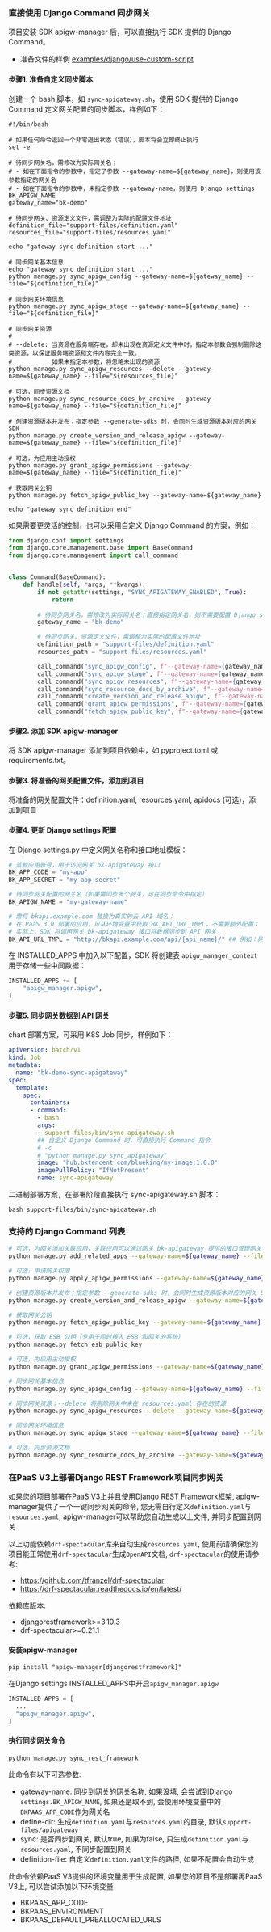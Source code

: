 ### 直接使用 Django Command 同步网关

项目安装 SDK apigw-manager 后，可以直接执行 SDK 提供的 Django Command。
- 准备文件的样例 [examples/django/use-custom-script](../examples/django/use-custom-script)

#### 步骤1. 准备自定义同步脚本

创建一个 bash 脚本，如 `sync-apigateway.sh`，使用 SDK 提供的 Django Command 定义网关配置的同步脚本，样例如下：
```shell
#!/bin/bash

# 如果任何命令返回一个非零退出状态（错误），脚本将会立即终止执行
set -e

# 待同步网关名，需修改为实际网关名；
# - 如在下面指令的参数中，指定了参数 --gateway-name=${gateway_name}，则使用该参数指定的网关名
# - 如在下面指令的参数中，未指定参数 --gateway-name，则使用 Django settings BK_APIGW_NAME
gateway_name="bk-demo"

# 待同步网关、资源定义文件，需调整为实际的配置文件地址
definition_file="support-files/definition.yaml"
resources_file="support-files/resources.yaml"

echo "gateway sync definition start ..."

# 同步网关基本信息
echo "gateway sync definition start ..."
python manage.py sync_apigw_config --gateway-name=${gateway_name} --file="${definition_file}"

# 同步网关环境信息
python manage.py sync_apigw_stage --gateway-name=${gateway_name} --file="${definition_file}"

# 同步网关资源
# 
# --delete: 当资源在服务端存在，却未出现在资源定义文件中时，指定本参数会强制删除这类资源，以保证服务端资源和文件内容完全一致。
#           如果未指定本参数，将忽略未出现的资源
python manage.py sync_apigw_resources --delete --gateway-name=${gateway_name} --file="${resources_file}"

# 可选，同步资源文档
python manage.py sync_resource_docs_by_archive --gateway-name=${gateway_name} --file="${definition_file}"

# 创建资源版本并发布；指定参数 --generate-sdks 时，会同时生成资源版本对应的网关 SDK
python manage.py create_version_and_release_apigw --gateway-name=${gateway_name} --file="${definition_file}"

# 可选，为应用主动授权
python manage.py grant_apigw_permissions --gateway-name=${gateway_name} --file="${definition_file}"

# 获取网关公钥
python manage.py fetch_apigw_public_key --gateway-name=${gateway_name}

echo "gateway sync definition end"
```

如果需要更灵活的控制，也可以采用自定义 Django Command 的方案，例如：
```python
from django.conf import settings
from django.core.management.base import BaseCommand
from django.core.management import call_command


class Command(BaseCommand):
    def handle(self, *args, **kwargs):
        if not getattr(settings, "SYNC_APIGATEWAY_ENABLED", True):
            return
        
        # 待同步网关名，需修改为实际网关名；直接指定网关名，则不需要配置 Django settings BK_APIGW_NAME
        gateway_name = "bk-demo"

        # 待同步网关、资源定义文件，需调整为实际的配置文件地址
        definition_path = "support-files/definition.yaml"
        resources_path = "support-files/resources.yaml"

        call_command("sync_apigw_config", f"--gateway-name={gateway_name}", f"--file={definition_path}")
        call_command("sync_apigw_stage", f"--gateway-name={gateway_name}", f"--file={definition_path}")
        call_command("sync_apigw_resources", f"--gateway-name={gateway_name}", "--delete", f"--file={resources_path}")
        call_command("sync_resource_docs_by_archive", f"--gateway-name={gateway_name}", f"--file={definition_path}")
        call_command("create_version_and_release_apigw", f"--gateway-name={gateway_name}", f"--file={definition_path}")
        call_command("grant_apigw_permissions", f"--gateway-name={gateway_name}", f"--file={definition_path}")
        call_command("fetch_apigw_public_key", f"--gateway-name={gateway_name}")
```

#### 步骤2. 添加 SDK apigw-manager

将 SDK apigw-manager 添加到项目依赖中，如 pyproject.toml 或 requirements.txt。

#### 步骤3. 将准备的网关配置文件，添加到项目

将准备的网关配置文件：definition.yaml, resources.yaml, apidocs (可选)，添加到项目

#### 步骤4. 更新 Django settings 配置

在 Django settings.py 中定义网关名称和接口地址模板：

```python
# 蓝鲸应用账号，用于访问网关 bk-apigateway 接口
BK_APP_CODE = "my-app"
BK_APP_SECRET = "my-app-secret"

# 待同步网关配置的网关名（如果需同步多个网关，可在同步命令中指定）
BK_APIGW_NAME = "my-gateway-name"

# 需将 bkapi.example.com 替换为真实的云 API 域名；
# 在 PaaS 3.0 部署的应用，可从环境变量中获取 BK_API_URL_TMPL，不需要额外配置；
# 实际上，SDK 将调用网关 bk-apigateway 接口将数据同步到 API 网关
BK_API_URL_TMPL = "http://bkapi.example.com/api/{api_name}/" ## 例如：网关host是：`bkapi.example.com`，则对应的值为：http://bkapi.example.com/api/{api_name} 注意：{api_name} 这个是占位符。
```

在 INSTALLED_APPS 中加入以下配置，SDK 将创建表 `apigw_manager_context` 用于存储一些中间数据：

```python
INSTALLED_APPS += [
    "apigw_manager.apigw",
]
```

#### 步骤5. 同步网关数据到 API 网关

chart 部署方案，可采用 K8S Job 同步，样例如下：
```yaml
apiVersion: batch/v1
kind: Job
metadata:
  name: "bk-demo-sync-apigateway"
spec:
  template:
    spec:
      containers:
      - command:
        - bash
        args:
        - support-files/bin/sync-apigateway.sh
        ## 自定义 Django Command 时，可直接执行 Command 指令
        # -c
        # "python manage.py sync_apigateway"
        image: "hub.bktencent.com/blueking/my-image:1.0.0"
        imagePullPolicy: "IfNotPresent"
        name: sync-apigateway
```

二进制部署方案，在部署阶段直接执行 sync-apigateway.sh 脚本：
```shell
bash support-files/bin/sync-apigateway.sh
```


### 支持的 Django Command 列表

```bash
# 可选，为网关添加关联应用，关联应用可以通过网关 bk-apigateway 提供的接口管理网关数据
python manage.py add_related_apps --gateway-name=${gateway_name} --file="${definition_file}"

# 可选，申请网关权限
python manage.py apply_apigw_permissions --gateway-name=${gateway_name} --file="${definition_file}"

# 创建资源版本并发布；指定参数 --generate-sdks 时，会同时生成资源版本对应的网关 SDK
python manage.py create_version_and_release_apigw --gateway-name=${gateway_name} --file="${definition_file}"

# 获取网关公钥
python manage.py fetch_apigw_public_key --gateway-name=${gateway_name}

# 可选，获取 ESB 公钥（专用于同时接入 ESB 和网关的系统）
python manage.py fetch_esb_public_key

# 可选，为应用主动授权
python manage.py grant_apigw_permissions --gateway-name=${gateway_name} --file="${definition_file}"

# 同步网关基本信息
python manage.py sync_apigw_config --gateway-name=${gateway_name} --file="${definition_file}"

# 同步网关资源；--delete 将删除网关中未在 resources.yaml 存在的资源
python manage.py sync_apigw_resources --delete --gateway-name=${gateway_name} --file="${resources_file}"

# 同步网关环境信息
python manage.py sync_apigw_stage --gateway-name=${gateway_name} --file="${definition_file}"

# 可选，同步资源文档
python manage.py sync_resource_docs_by_archive --gateway-name=${gateway_name} --file="${definition_file}"
```

### 在PaaS V3上部署Django REST Framework项目同步网关

如果您的项目部署在PaaS V3上并且使用Django REST Framework框架, apigw-manager提供了一个一键同步网关的命令, 您无需自行定义`definition.yaml`与`resources.yaml`, apigw-manager可以帮助您自动生成以上文件, 并同步配置到网关.

以上功能依赖`drf-spectacular`库来自动生成`resources.yaml`, 使用前请确保您的项目能正常使用`drf-spectacular`生成`OpenAPI`文档, `drf-spectacular`的使用请参考:

- https://github.com/tfranzel/drf-spectacular
- https://drf-spectacular.readthedocs.io/en/latest/

依赖库版本:

- djangorestframework>=3.10.3
- drf-spectacular>=0.21.1

#### 安装apigw-manager

```shell
pip install "apigw-manager[djangorestframework]"
```

在Django settings INSTALLED_APPS中开启`apigw_manager.apigw`

```python
INSTALLED_APPS = [
  ...
  "apigw_manager.apigw",
]
```

#### 执行同步网关命令

```
python manage.py sync_rest_framework
```

此命令有以下可选参数:

- gateway-name: 同步到网关的网关名称, 如果没填, 会尝试到Django `settings.BK_APIGW_NAME`, 如果还是取不到, 会使用环境变量中的`BKPAAS_APP_CODE`作为网关名
- define-dir: 生成`definition.yaml`与`resources.yaml`的目录, 默认`support-files/apigateway`
- sync: 是否同步到网关, 默认true, 如果为false, 只生成`definition.yaml`与`resources.yaml`, 不同步配置到网关
- definition-file: 自定义`definition.yaml`文件的路径, 如果不配置会自动生成

此命令依赖PaaS V3提供的环境变量用于生成配置, 如果您的项目不是部署再PaaS V3上, 可以尝试添加以下环境变量

- BKPAAS_APP_CODE
- BKPAAS_ENVIRONMENT
- BKPAAS_DEFAULT_PREALLOCATED_URLS
